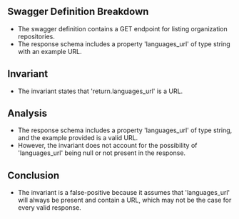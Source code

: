 ## Swagger Definition Breakdown
- The swagger definition contains a GET endpoint for listing organization repositories.
- The response schema includes a property 'languages_url' of type string with an example URL.

## Invariant
- The invariant states that 'return.languages_url' is a URL.

## Analysis
- The response schema includes a property 'languages_url' of type string, and the example provided is a valid URL.
- However, the invariant does not account for the possibility of 'languages_url' being null or not present in the response.

## Conclusion
- The invariant is a false-positive because it assumes that 'languages_url' will always be present and contain a URL, which may not be the case for every valid response.
